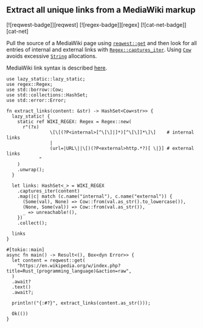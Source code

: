 ## Extract all unique links from a MediaWiki markup

[![reqwest-badge]][reqwest] [![regex-badge]][regex] [![cat-net-badge]][cat-net]

Pull the source of a MediaWiki page using [`reqwest::get`] and then
look for all entries of internal and external links with
[`Regex::captures_iter`]. Using [`Cow`] avoids excessive [`String`] allocations.

MediaWiki link syntax is described [here][MediaWiki link syntax].

```rust,edition2021,no_run
use lazy_static::lazy_static;
use regex::Regex;
use std::borrow::Cow;
use std::collections::HashSet;
use std::error::Error;

fn extract_links(content: &str) -> HashSet<Cow<str>> {
  lazy_static! {
    static ref WIKI_REGEX: Regex = Regex::new(
      r"(?x)
                \[\[(?P<internal>[^\[\]|]*)[^\[\]]*\]\]    # internal links
                |
                (url=|URL\||\[)(?P<external>http.*?)[ \|}] # external links
            "
    )
    .unwrap();
  }

  let links: HashSet<_> = WIKI_REGEX
    .captures_iter(content)
    .map(|c| match (c.name("internal"), c.name("external")) {
      (Some(val), None) => Cow::from(val.as_str().to_lowercase()),
      (None, Some(val)) => Cow::from(val.as_str()),
      _ => unreachable!(),
    })
    .collect();

  links
}

#[tokio::main]
async fn main() -> Result<(), Box<dyn Error>> {
  let content = reqwest::get(
    "https://en.wikipedia.org/w/index.php?title=Rust_(programming_language)&action=raw",
  )
  .await?
  .text()
  .await?;

  println!("{:#?}", extract_links(content.as_str()));

  Ok(())
}

```

[`Cow`]: https://doc.rust-lang.org/std/borrow/enum.Cow.html
[`reqwest::get`]: https://docs.rs/reqwest/*/reqwest/fn.get.html
[`Regex::captures_iter`]: https://docs.rs/regex/*/regex/struct.Regex.html#method.captures_iter
[`String`]: https://doc.rust-lang.org/std/string/struct.String.html

[MediaWiki link syntax]: https://www.mediawiki.org/wiki/Help:Links
